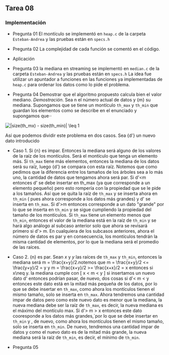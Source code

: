 ## Tarea 08
### Implementación

- Pregunta 01
El montículo se implementó en `heap.c` de la carpeta `Esteban-Andrea` y las pruebas están en `specs.h`

- Pregunta 02
La complejidad de cada función se comentó en el código.

- Aplicación 

- Pregunta 03
la mediana en streaming se implementó en `median.c` de la carpeta `Esteban-Andrea` y las pruebas están en `specs.h`
La idea fue utilizar un apuntador a funciones en las funciones ya implementadas de `heap.c` para ordenar los datos como lo pide el problema.

- Pregunta 04
Demostrar que el algoritmo propuesto calcula bien el valor mediano.
*Demostración*. Sea n el número actual de datos y {m} su mediana. Supongamos que se tiene un montículo `th_max` y `th_min` que guardan los elementos como se describe en el enunciado y supongamos que⋅⋅

<img src="https://latex.codecogs.com/gif.latex?|size(th_mx)&space;-&space;size(th_min)|&space;\leq&space;1" title="|size(th_mx) - size(th_min)| \leq 1" />

Así que podemos dividir este problema en dos casos. Sea {d'} un nuevo dato introducido
* Caso 1. Si {n} es impar. Entonces la mediana será alguno de los valores de la raíz de los montículos. Será el montículo que tenga un elemento más.
Si `th_max` tiene más elementos, entonces la mediana de los datos será su raíz, luego {d'} se compara con esta raíz. Notemos que como pedimos que la
diferencia entre los tamaños de los árboles sea a lo más uno, la cantidad de datos que tengamos ahora será par.
Si d'<m entonces d' se debe insertar en th_max (ya que corresponde a un elemento pequeño) pero esto rompería con la propiedad que se le pide a los tamaños.
Así que se quita la raíz de `th_max` y se inserta ahora en `th_min` ( pues ahora corresponde a los datos más grandes) y d' se inserta en `th_max`. 
Si d'>m entonces corresponde a un dato "grande" por lo que se inserta en `th_min` y se sigue cumpliendo la propiedad del tamaño de los montículos.
Si `th_max` tiene un elemento menos que `th_min`, entonces el valor de la mediana está en la raíz de `th_min` y se hará algo análogo al subcaso anterior solo que ahora se revisará primero si
d'> m.
En cualquiera de los subcasos anteriores, ahora el número de datos es par y en consecuencia, los montículos tendrán la misma cantidad de elementos, por lo que la mediana será 
el promedio de las raíces. 

* Caso 2. {n} es par. Sean *x* y *y* las raíces de `th_max` y `th_min`, entonces la mediana será m = \frac{x+y}/2.notemos que 
m = \frac{x+y}/2 <= \frac{y+y}/2 = y y 
m = \frac{x+y}/2 >= \frac{x+x}/2 = x 
entonces si x\neq y.  la mediana cumple con
\[ x < m < y \] 
 si insertamos un nuevo dato d' entonces podrían pasar, de nuevo, dos cosas
si d'< m < y entonces este dato está en la mitad más pequeña de los datos, por lo que se debe insertar en `th_max`, como ahora los montículos tienen el mismo tamaño,
solo se inserta en `th_max`. Ahora tendremos una cantidad impar de datos pero como este nuevo dato es menor que la mediana, la nueva mediana debe ser la raíz de `th_max`,
es decir, la nueva mediana es el máximo del montículo max.
Si d'> m > x entonces este dato cooresponde a los datos más grandes,´por lo que se debe insertar en `th_min` y , de nuevo, como ahora los montículos tienen el mismo tamaño,
solo se inserta en `th_min`. De nuevo, tendremos una cantidad impar de datos y como el nuevo dato es de la mitad más grande, la nueva mediana será la raíz de `th_min`, es decir, 
el mínimo de `th_min`.
- Pregunta 05
